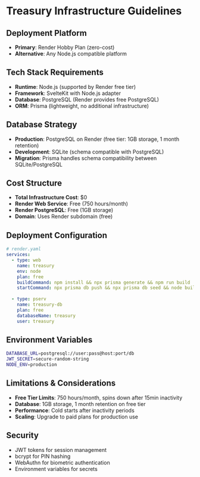 # Treasury Infrastructure Guidelines

## Deployment Platform
- **Primary**: Render Hobby Plan (zero-cost)
- **Alternative**: Any Node.js compatible platform

## Tech Stack Requirements
- **Runtime**: Node.js (supported by Render free tier)
- **Framework**: SvelteKit with Node.js adapter
- **Database**: PostgreSQL (Render provides free PostgreSQL)
- **ORM**: Prisma (lightweight, no additional infrastructure)

## Database Strategy
- **Production**: PostgreSQL on Render (free tier: 1GB storage, 1 month retention)
- **Development**: SQLite (schema compatible with PostgreSQL)
- **Migration**: Prisma handles schema compatibility between SQLite/PostgreSQL

## Cost Structure
- **Total Infrastructure Cost**: $0
- **Render Web Service**: Free (750 hours/month)
- **Render PostgreSQL**: Free (1GB storage)
- **Domain**: Uses Render subdomain (free)

## Deployment Configuration
```yaml
# render.yaml
services:
  - type: web
    name: treasury
    env: node
    plan: free
    buildCommand: npm install && npx prisma generate && npm run build
    startCommand: npx prisma db push && npx prisma db seed && node build
    
  - type: pserv
    name: treasury-db
    plan: free
    databaseName: treasury
    user: treasury
```

## Environment Variables
```bash
DATABASE_URL=postgresql://user:pass@host:port/db
JWT_SECRET=secure-random-string
NODE_ENV=production
```

## Limitations & Considerations
- **Free Tier Limits**: 750 hours/month, spins down after 15min inactivity
- **Database**: 1GB storage, 1 month retention on free tier
- **Performance**: Cold starts after inactivity periods
- **Scaling**: Upgrade to paid plans for production use

## Security
- JWT tokens for session management
- bcrypt for PIN hashing
- WebAuthn for biometric authentication
- Environment variables for secrets